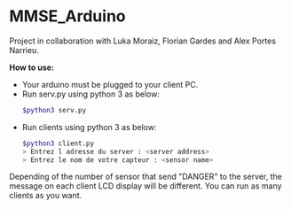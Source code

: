 # MMSE_Arduino

Project in collaboration with Luka Moraiz, Florian Gardes and Alex Portes Narrieu.

**How to use:**
* Your arduino must be plugged to your client PC.
* Run serv.py using python 3 as below:
  ```bash
  $python3 serv.py
  ```
* Run clients using python 3 as below:
  ```bash
  $python3 client.py
  > Entrez l adresse du server : <server address>
  > Entrez le nom de votre capteur : <sensor name>
  ```

Depending of the number of sensor that send "DANGER" to the server, the message on each
client LCD display will be different. 
You can run as many clients as you want.
